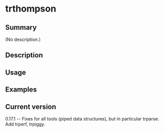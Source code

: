 # trthompson

## Summary

(No description.)

## Description

## Usage

## Examples

## Current version

0.17.1 -- Fixes for all tools (piped data structures), but in particular trparse. Add trperf, trpiggy.
